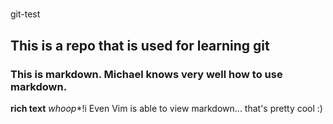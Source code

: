 #
git-test
## This is a repo that is used for learning git
### This is markdown. Michael knows very well how to use markdown.
**rich text** *whoop**!i
Even Vim is able to view markdown... that's pretty cool :)
